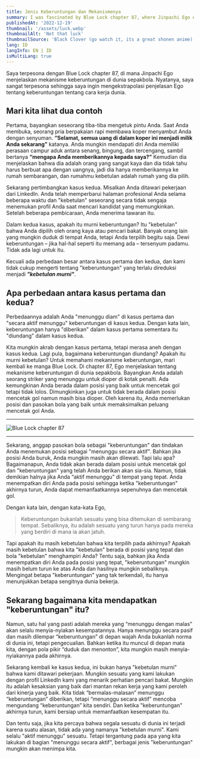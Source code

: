 ```yaml
---
title: Jenis Keberuntungan dan Mekanismenya
summary: I was fascinated by Blue Lock chapter 87, where Jinpachi Ego explains the mechanism of luck in the football world
publishedAt: '2022-12-19'
thumbnail: '/assets/luck.webp'
thumbnailAlt: 'Not that luck'
thumbnailSource: 'Black Clover (go watch it, its a great shonen anime)'
lang: ID
langInfo: EN | ID
isMultiLang: true
---
```


Saya terpesona dengan Blue Lock chapter 87, di mana Jinpachi Ego menjelaskan mekanisme keberuntungan di dunia sepakbola. Nyatanya, saya sangat terpesona sehingga saya ingin mengekstrapolasi penjelasan Ego tentang keberuntungan tentang cara kerja dunia.

## Mari kita lihat dua contoh

Pertama, bayangkan seseorang tiba-tiba mengetuk pintu Anda. Saat Anda membuka, seorang pria berpakaian rapi membawa koper menyambut Anda dengan senyuman. **“Selamat, semua uang di dalam koper ini menjadi milik Anda sekarang”** katanya. Anda mungkin mendapati diri Anda memiliki perasaan campur aduk antara senang, bingung, dan tercengang, sambil bertanya **“mengapa Anda memberikannya kepada saya?”** Kemudian dia menjelaskan bahwa dia adalah orang yang sangat kaya dan dia tidak tahu harus berbuat apa dengan uangnya, jadi dia hanya memberikannya ke rumah sembarangan, dan rumahmu kebetulan adalah rumah yang dia pilih.

Sekarang pertimbangkan kasus kedua. Misalkan Anda ditawari pekerjaan dari LinkedIn. Anda telah memperbarui halaman profesional Anda selama beberapa waktu dan "kebetulan" seseorang secara tidak sengaja menemukan profil Anda saat mencari kandidat yang memungkinkan. Setelah beberapa pembicaraan, Anda menerima tawaran itu.

Dalam kedua kasus, apakah itu murni keberuntungan? Itu "kebetulan" bahwa Anda dipilih oleh orang kaya atau pencari bakat. Banyak orang lain yang mungkin duduk di tempat Anda, tetapi Anda terpilih begitu saja. Dewi keberuntungan – jika hal-hal seperti itu memang ada – tersenyum padamu. Tidak ada lagi untuk itu.

Kecuali ada perbedaan besar antara kasus pertama dan kedua, dan kami tidak cukup mengerti tentang "keberuntungan" yang terlalu direduksi menjadi **_"kebetulan murni"_**.

## Apa perbedaan antara kasus pertama dan kedua?

Perbedaannya adalah Anda "menunggu diam" di kasus pertama dan "secara aktif menunggu" keberuntungan di kasus kedua. Dengan kata lain, keberuntungan hanya "diberikan" dalam kasus pertama sementara itu "diundang" dalam kasus kedua.

Kita mungkin akrab dengan kasus pertama, tetapi merasa aneh dengan kasus kedua. Lagi pula, bagaimana keberuntungan diundang? Apakah itu murni kebetulan? Untuk memahami mekanisme keberuntungan, mari kembali ke manga Blue Lock. Di chapter 87, Ego menjelaskan tentang mekanisme keberuntungan di dunia sepakbola. Bayangkan Anda adalah seorang striker yang menunggu untuk dioper di kotak penalti. Ada kemungkinan Anda berada dalam posisi yang baik untuk mencetak gol tetapi tidak lolos. Dimungkinkan juga untuk tidak berada dalam posisi mencetak gol namun masih bisa dioper. Oleh karena itu, Anda memerlukan posisi dan pasokan bola yang baik untuk memaksimalkan peluang mencetak gol Anda.

---

![Blue Lock chapter 87](/assets/luck_2.webp)

---

Sekarang, anggap pasokan bola sebagai "keberuntungan" dan tindakan Anda menemukan posisi sebagai "menunggu secara aktif". Bahkan jika posisi Anda buruk, Anda mungkin masih akan dilewati. Tapi lalu apa? Bagaimanapun, Anda tidak akan berada dalam posisi untuk mencetak gol dan "keberuntungan" yang telah Anda berikan akan sia-sia. Namun, tidak demikian halnya jika Anda “aktif menunggu” di tempat yang tepat. Anda menempatkan diri Anda pada posisi sehingga ketika "keberuntungan" akhirnya turun, Anda dapat memanfaatkannya sepenuhnya dan mencetak gol.

Dengan kata lain, dengan kata-kata Ego,

> Keberuntungan bukanlah sesuatu yang bisa ditemukan di sembarang tempat. Sebaliknya, itu adalah sesuatu yang turun hanya pada mereka yang berdiri di mana ia akan jatuh.

Tapi apakah itu masih kebetulan bahwa kita terpilih pada akhirnya? Apakah masih kebetulan bahwa kita "kebetulan" berada di posisi yang tepat dan bola "kebetulan" menghampiri Anda? Tentu saja, bahkan jika Anda menempatkan diri Anda pada posisi yang tepat, "keberuntungan" mungkin masih belum turun ke atas Anda dan hasilnya mungkin sebaliknya. Mengingat betapa "keberuntungan" yang tak terkendali, itu hanya menunjukkan betapa sengitnya dunia bekerja.

## Sekarang bagaimana kita mendapatkan "keberuntungan" itu?

Namun, satu hal yang pasti adalah mereka yang “menunggu dengan malas” akan selalu menyia-nyiakan kesempatannya. Hanya menunggu secara pasif dan masih dilempar “keberuntungan” di depan wajah Anda bukanlah norma di dunia ini, tetapi pengecualian. Bahkan ketika itu muncul di depan mata kita, dengan pola pikir “duduk dan menonton”, kita mungkin masih menyia-nyiakannya pada akhirnya.

Sekarang kembali ke kasus kedua, ini bukan hanya "kebetulan murni" bahwa kami ditawari pekerjaan. Mungkin sesuatu yang kami lakukan dengan profil LinkedIn kami yang menarik perhatian pencari bakat. Mungkin itu adalah kesaksian yang baik dari mantan rekan kerja yang kami peroleh dari kinerja yang baik. Kita tidak “bermalas-malasan” menunggu “keberuntungan” diberikan, tetapi “menunggu secara aktif” mencoba mengundang “keberuntungan” kita sendiri. Dan ketika "keberuntungan" akhirnya turun, kami bersiap untuk memanfaatkan kesempatan itu.

Dan tentu saja, jika kita percaya bahwa segala sesuatu di dunia ini terjadi karena suatu alasan, tidak ada yang namanya "kebetulan murni". Kami selalu "aktif menunggu" sesuatu. Tetapi tergantung pada apa yang kita lakukan di bagian "menunggu secara aktif", berbagai jenis "keberuntungan" mungkin akan menimpa kita.
